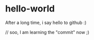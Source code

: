 # hello-world
After a long time, i say hello to github :)

// soo, I am learning the "commit" now ;)
